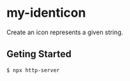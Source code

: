 # my-identicon

Create an icon represents a given string.

## Geting Started

```
$ npx http-server
```
